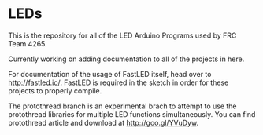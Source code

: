# LEDs
This is the repository for all of the LED Arduino Programs used by FRC Team 4265.

Currently working on adding documentation to all of the projects in here.

For documentation of the usage of FastLED itself, head over to http://fastled.io/. FastLED is required in the sketch in order for these projects to properly compile.

The protothread branch is an experimental brach to attempt to use the protothread libraries for multiple LED functions simultaneously. You can find protothread article and download at http://goo.gl/YVuDyw.

